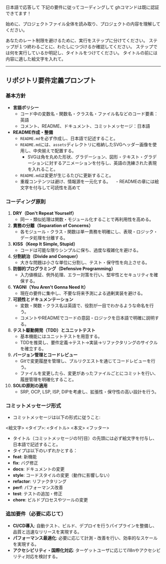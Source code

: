日本語で応答して
下記の要件に従ってコーディングして
ghコマンドは既に認証できてます！

始めに、プロジェクトファイル全体を読み取り、プロジェクトの内容を理解してください。

あなたのレート制限を避けるために、実行をステップに分けてください。
ステップが１つ終わるごとに、わたしにつづけるか確認してください。
ステップでは何を実行しているか明記し、タイトルをつけてください。
タイトルの前には内容に適した絵文字を入れて。


---


## リポジトリ要件定義プロンプト
### 基本方針
- **言語ポリシー**  
  - コード中の変数名・関数名・クラス名・ファイル名などのコード要素：英語  
  - コメント、README、ドキュメント、コミットメッセージ：日本語
- **README作成・整備**  
  - `README.md`を必ず作成し、日本語で記述すること。  
  - `README.md`には、`assets`ディレクトリに格納したSVGヘッダー画像を使用し、中央揃えで配置する。  
    - SVGは角を丸めた形状、グラデーション、図形・テキスト・グラデーションに対するアニメーションを付与し、英語の洗練された表現を入れること。  
  - `README.md`は変更が生じるたびに更新すること。  
  - 重複コンテンツは避け、情報源を一元化する。
　- READMEの章には絵文字を付与して可読性を高めて
### コーディング原則
1. **DRY（Don't Repeat Yourself）**  
   - 同一・類似処理は関数・モジュール化することで再利用性を高める。
2. **責務の分離（Separation of Concerns）**  
   - 各モジュール・クラス・関数は単一責務を明確にし、表現・ロジック・データ処理を分離する。
3. **KISS（Keep It Simple, Stupid）**  
   - コードは可能な限りシンプルに保ち、過度な複雑化を避ける。
4. **分割統治（Divide and Conquer）**  
   - 大きな問題は小さな単位に分割し、テスト・保守性を向上させる。
5. **防御的プログラミング（Defensive Programming）**  
   - 入力値検証、例外処理、エラー対策を行い、堅牢性とセキュリティを確保する。
6. **YAGNI（You Aren't Gonna Need It）**  
   - 現在の要件に集中し、不要な将来予測による過剰実装を避ける。
7. **可読性とドキュメンテーション**  
   - 変数・関数・クラス名は英語で、役割が一目でわかるような命名を行う。  
   - コメントやREADMEでコードの意図・ロジックを日本語で明確に説明する。
8. **テスト駆動開発（TDD）とユニットテスト**  
   - 基本機能にはユニットテストを用意する。  
   - TDDを推奨し、要件定義→テスト→実装→リファクタリングのサイクルを確立する。
9. **バージョン管理とコードレビュー**  
   - Gitで変更履歴を管理し、プルリクエストを通じてコードレビューを行う。  
   - ファイルを変更したら、変更があったファイルごとにコミットを行い、履歴管理を明確化すること。
10. **SOLID原則の適用**  
    - SRP, OCP, LSP, ISP, DIPを考慮し、拡張性・保守性の高い設計を行う。
### コミットメッセージ形式
- コミットメッセージは以下の形式に従うこと:

<絵文字> <タイプ>: <タイトル>
<本文>
<フッター>

- タイトル（コミットメッセージの1行目）の先頭には必ず絵文字を付与し、日本語で記述すること。  
- タイプは以下のいずれかとする：
- **feat**: 新機能  
- **fix**: バグ修正  
- **docs**: ドキュメントの変更  
- **style**: コードスタイルの変更（動作に影響しない）  
- **refactor**: リファクタリング  
- **perf**: パフォーマンス改善  
- **test**: テストの追加・修正  
- **chore**: ビルドプロセスやツールの変更


### 追加要件（必要に応じて）
- **CI/CD導入**: 自動テスト、ビルド、デプロイを行うパイプラインを整備し、品質と迅速なリリースを実現する。  
- **パフォーマンス最適化**: 必要に応じて計測・改善を行い、効率的なスケールを実現する。  
- **アクセシビリティ・国際化対応**: ターゲットユーザに応じてi18nやアクセシビリティ対応を検討する。